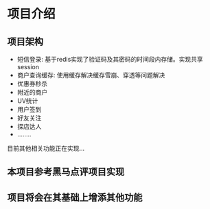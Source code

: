 # 项目介绍
## 项目架构
 - 短信登录: 基于redis实现了验证码及其密码的时间段内存储。实现共享session
 - 商户查询缓存: 使用缓存解决缓存雪崩、穿透等问题解决
 - 优惠券秒杀
 - 附近的商户
 - UV统计
 - 用户签到
 - 好友关注
 - 探店达人
 - ........

目前其他相关功能正在实现...
## 本项目参考黑马点评项目实现
## 项目将会在其基础上增添其他功能